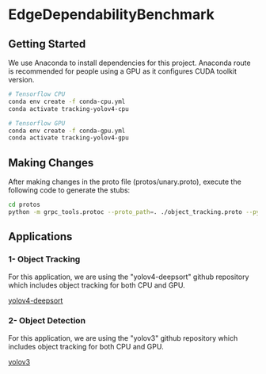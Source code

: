 # EdgeDependabilityBenchmark

## Getting Started

We use Anaconda to install dependencies for this project. Anaconda route is recommended for people using a GPU as it configures CUDA toolkit version.

```bash
# Tensorflow CPU
conda env create -f conda-cpu.yml
conda activate tracking-yolov4-cpu

# Tensorflow GPU
conda env create -f conda-gpu.yml
conda activate tracking-yolov4-gpu
```

## Making Changes

After making changes in the proto file (protos/unary.proto), execute the following code to generate the stubs:


```bash
cd protos
python -m grpc_tools.protoc --proto_path=. ./object_tracking.proto --python_out=. --grpc_python_out=.
```

## Applications

### 1- Object Tracking

For this application, we are using the "yolov4-deepsort" github repository which includes object tracking for both CPU and GPU.

[yolov4-deepsort](https://github.com/theAIGuysCode/yolov4-deepsort)


### 2- Object Detection

For this application, we are using the "yolov3" github repository which includes object tracking for both CPU and GPU.

[yolov3](https://github.com/theAIGuysCode/Object-Detection-API)